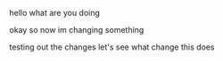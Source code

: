 hello what are you doing

okay so now im changing something 

testing out the changes
let's see what change this does
